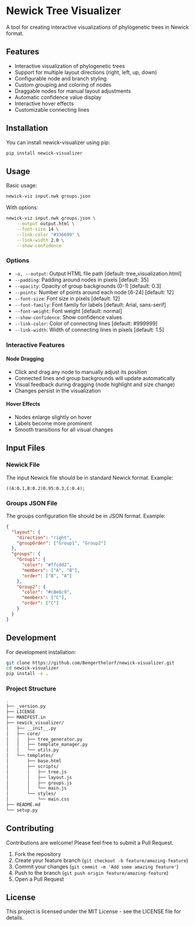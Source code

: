 # Newick Tree Visualizer

A tool for creating interactive visualizations of phylogenetic trees in Newick format.

## Features

- Interactive visualization of phylogenetic trees
- Support for multiple layout directions (right, left, up, down)
- Configurable node and branch styling
- Custom grouping and coloring of nodes
- Draggable nodes for manual layout adjustments
- Automatic confidence value display
- Interactive hover effects
- Customizable connecting lines

## Installation

You can install newick-visualizer using pip:

```bash
pip install newick-visualizer
```

## Usage

Basic usage:

```bash
newick-viz input.nwk groups.json
```

With options:

```bash
newick-viz input.nwk groups.json \
    --output output.html \
    --font-size 14 \
    --link-color "#336699" \
    --link-width 2.0 \
    --show-confidence
```

### Options

- `-o, --output`: Output HTML file path [default: tree_visualization.html]
- `--padding`: Padding around nodes in pixels [default: 35]
- `--opacity`: Opacity of group backgrounds (0-1) [default: 0.3]
- `--points`: Number of points around each node [6-24] [default: 12]
- `--font-size`: Font size in pixels [default: 12]
- `--font-family`: Font family for labels [default: Arial, sans-serif]
- `--font-weight`: Font weight [default: normal]
- `--show-confidence`: Show confidence values
- `--link-color`: Color of connecting lines [default: #999999]
- `--link-width`: Width of connecting lines in pixels [default: 1.5]

### Interactive Features

#### Node Dragging

- Click and drag any node to manually adjust its position
- Connected lines and group backgrounds will update automatically
- Visual feedback during dragging (node highlight and size change)
- Changes persist in the visualization

#### Hover Effects

- Nodes enlarge slightly on hover
- Labels become more prominent
- Smooth transitions for all visual changes

## Input Files

### Newick File

The input Newick file should be in standard Newick format. Example:

```plaintext
((A:0.1,B:0.2)0.95:0.3,C:0.4);
```

### Groups JSON File

The groups configuration file should be in JSON format. Example:

```json
{
  "layout": {
    "direction": "right",
    "groupOrder": ["Group1", "Group2"]
  },
  "groups": {
    "Group1": {
      "color": "#ffcdd2",
      "members": ["A", "B"],
      "order": ["B", "A"]
    },
    "Group2": {
      "color": "#c8e6c9",
      "members": ["C"],
      "order": ["C"]
    }
  }
}
```

## Development

For development installation:

```bash
git clone https://github.com/Bengerthelorf/newick-visualizer.git
cd newick-visualizer
pip install -e .
```

### Project Structure

```bash
.
├── _version.py
├── LICENSE
├── MANIFEST.in
├── newick_visualizer/
│   ├── __init__.py
│   ├── core/
│   │   ├── tree_generator.py
│   │   ├── template_manager.py
│   │   └── utils.py
│   └── templates/
│       ├── base.html
│       ├── scripts/
│       │   ├── tree.js
│       │   ├── layout.js
│       │   ├── groups.js
│       │   └── main.js
│       └── styles/
│           └── main.css
├── README.md
└── setup.py
```

## Contributing

Contributions are welcome! Please feel free to submit a Pull Request.

1. Fork the repository
2. Create your feature branch (`git checkout -b feature/amazing-feature`)
3. Commit your changes (`git commit -m 'Add some amazing feature'`)
4. Push to the branch (`git push origin feature/amazing-feature`)
5. Open a Pull Request

## License

This project is licensed under the MIT License - see the LICENSE file for details.